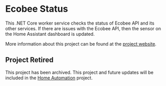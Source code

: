 # Ecobee Status

This .NET Core worker service checks the status of Ecobee API and its other services. If there are 
issues with the Ecobee API, then the sensor on the Home Assistant dashboard is updated.

More information about this project can be found at the
[project website](https://thealmostengineer.com/ecobeestatus).

## Project Retired

This project has been archived. This project and future updates will be included in the 
[Home Automation](https://github.com/almostengr/home-automation) project. 
